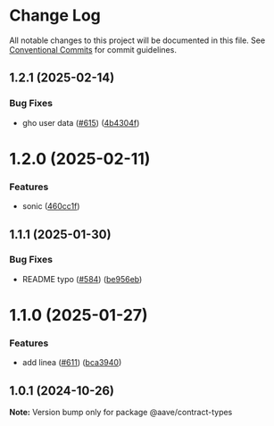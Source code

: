 # Change Log

All notable changes to this project will be documented in this file.
See [Conventional Commits](https://conventionalcommits.org) for commit guidelines.

## 1.2.1 (2025-02-14)


### Bug Fixes

* gho user data ([#615](https://github.com/aave/aave-utilities/issues/615)) ([4b4304f](https://github.com/aave/aave-utilities/commit/4b4304f3ba00888200e0c51b030a8e25a9d0f15d))





# 1.2.0 (2025-02-11)


### Features

* sonic ([460cc1f](https://github.com/aave/aave-utilities/commit/460cc1f717369c26aca15bb12259ad6618c01a24))





## 1.1.1 (2025-01-30)


### Bug Fixes

* README typo ([#584](https://github.com/aave/aave-utilities/issues/584)) ([be956eb](https://github.com/aave/aave-utilities/commit/be956eb72c6c7a6625c88b24018d58a365a664df))





# 1.1.0 (2025-01-27)


### Features

* add linea ([#611](https://github.com/aave/aave-utilities/issues/611)) ([bca3940](https://github.com/aave/aave-utilities/commit/bca3940cf79e75e20e4771e4cbd8288ec9646cec))





## 1.0.1 (2024-10-26)

**Note:** Version bump only for package @aave/contract-types
